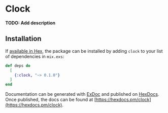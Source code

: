 # Clock

**TODO: Add description**

## Installation

If [available in Hex](https://hex.pm/docs/publish), the package can be installed
by adding `clock` to your list of dependencies in `mix.exs`:

```elixir
def deps do
  [
    {:clock, "~> 0.1.0"}
  ]
end
```

Documentation can be generated with [ExDoc](https://github.com/elixir-lang/ex_doc)
and published on [HexDocs](https://hexdocs.pm). Once published, the docs can
be found at [https://hexdocs.pm/clock](https://hexdocs.pm/clock).

